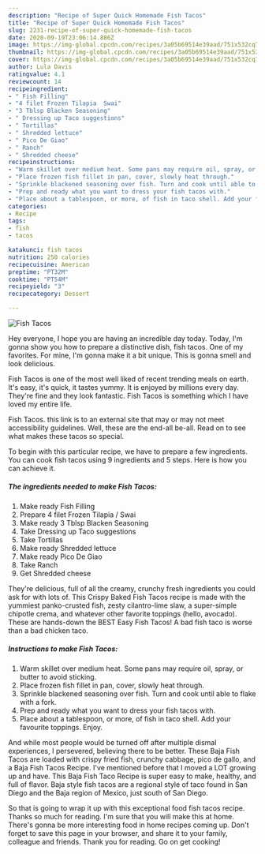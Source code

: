```yaml
---
description: "Recipe of Super Quick Homemade Fish Tacos"
title: "Recipe of Super Quick Homemade Fish Tacos"
slug: 2231-recipe-of-super-quick-homemade-fish-tacos
date: 2020-09-19T23:06:14.886Z
image: https://img-global.cpcdn.com/recipes/3a05b69514e39aad/751x532cq70/fish-tacos-recipe-main-photo.jpg
thumbnail: https://img-global.cpcdn.com/recipes/3a05b69514e39aad/751x532cq70/fish-tacos-recipe-main-photo.jpg
cover: https://img-global.cpcdn.com/recipes/3a05b69514e39aad/751x532cq70/fish-tacos-recipe-main-photo.jpg
author: Lula Davis
ratingvalue: 4.1
reviewcount: 14
recipeingredient:
- " Fish Filling"
- "4 filet Frozen Tilapia  Swai"
- "3 Tblsp Blacken Seasoning"
- " Dressing up Taco suggestions"
- " Tortillas"
- " Shredded lettuce"
- " Pico De Giao"
- " Ranch"
- " Shredded cheese"
recipeinstructions:
- "Warm skillet over medium heat. Some pans may require oil, spray, or butter to avoid sticking."
- "Place frozen fish fillet in pan, cover, slowly heat through."
- "Sprinkle blackened seasoning over fish. Turn and cook until able to flake with a fork."
- "Prep and ready what you want to dress your fish tacos with."
- "Place about a tablespoon, or more, of fish in taco shell. Add your favourite toppings. Enjoy."
categories:
- Recipe
tags:
- fish
- tacos

katakunci: fish tacos 
nutrition: 250 calories
recipecuisine: American
preptime: "PT32M"
cooktime: "PT54M"
recipeyield: "3"
recipecategory: Dessert

---
```



![Fish Tacos](https://img-global.cpcdn.com/recipes/3a05b69514e39aad/751x532cq70/fish-tacos-recipe-main-photo.jpg)

Hey everyone, I hope you are having an incredible day today. Today, I'm gonna show you how to prepare a distinctive dish, fish tacos. One of my favorites. For mine, I'm gonna make it a bit unique. This is gonna smell and look delicious.

Fish Tacos is one of the most well liked of recent trending meals on earth. It's easy, it's quick, it tastes yummy. It is enjoyed by millions every day. They're fine and they look fantastic. Fish Tacos is something which I have loved my entire life.

Fish Tacos. this link is to an external site that may or may not meet accessibility guidelines. Well, these are the end-all be-all. Read on to see what makes these tacos so special.


To begin with this particular recipe, we have to prepare a few ingredients. You can cook fish tacos using 9 ingredients and 5 steps. Here is how you can achieve it.

<!--inarticleads1-->

##### The ingredients needed to make Fish Tacos:

1. Make ready  Fish Filling
1. Prepare 4 filet Frozen Tilapia / Swai
1. Make ready 3 Tblsp Blacken Seasoning
1. Take  Dressing up Taco suggestions
1. Take  Tortillas
1. Make ready  Shredded lettuce
1. Make ready  Pico De Giao
1. Take  Ranch
1. Get  Shredded cheese


They&#39;re delicious, full of all the creamy, crunchy fresh ingredients you could ask for with lots of. This Crispy Baked Fish Tacos recipe is made with the yummiest panko-crusted fish, zesty cilantro-lime slaw, a super-simple chipotle crema, and whatever other favorite toppings (hello, avocado). These are hands-down the BEST Easy Fish Tacos! A bad fish taco is worse than a bad chicken taco. 

<!--inarticleads2-->

##### Instructions to make Fish Tacos:

1. Warm skillet over medium heat. Some pans may require oil, spray, or butter to avoid sticking.
1. Place frozen fish fillet in pan, cover, slowly heat through.
1. Sprinkle blackened seasoning over fish. Turn and cook until able to flake with a fork.
1. Prep and ready what you want to dress your fish tacos with.
1. Place about a tablespoon, or more, of fish in taco shell. Add your favourite toppings. Enjoy.


And while most people would be turned off after multiple dismal experiences, I persevered, believing there to be better. These Baja Fish Tacos are loaded with crispy fried fish, crunchy cabbage, pico de gallo, and a Baja Fish Tacos Recipe. I&#39;ve mentioned before that I moved a LOT growing up and have. This Baja Fish Taco Recipe is super easy to make, healthy, and full of flavor. Baja style fish tacos are a regional style of taco found in San Diego and the Baja region of Mexico, just south of San Diego. 

So that is going to wrap it up with this exceptional food fish tacos recipe. Thanks so much for reading. I'm sure that you will make this at home. There's gonna be more interesting food in home recipes coming up. Don't forget to save this page in your browser, and share it to your family, colleague and friends. Thank you for reading. Go on get cooking!
